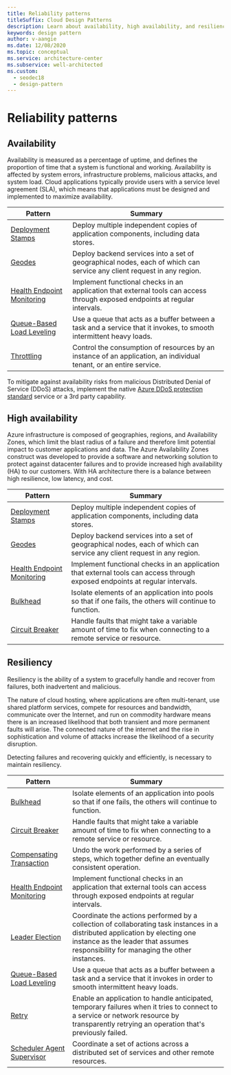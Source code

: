 ```yaml
---
title: Reliability patterns
titleSuffix: Cloud Design Patterns
description: Learn about availability, high availability, and resiliency as they relate to reliability.
keywords: design pattern
author: v-aangie
ms.date: 12/08/2020
ms.topic: conceptual
ms.service: architecture-center
ms.subservice: well-architected
ms.custom:
  - seodec18
  - design-pattern
---
```


# Reliability patterns

## Availability

Availability is measured as a percentage of uptime, and defines the proportion of time that a system is functional and working. Availability is affected by system errors, infrastructure problems, malicious attacks, and system load. Cloud applications typically provide users with a service level agreement (SLA), which means that applications must be designed and implemented to maximize availability.

|                            Pattern                             |                                                           Summary                                                            |
|----------------------------------------------------------------|------------------------------------------------------------------------------------------------------------------------------|
|           [Deployment Stamps](https://docs.microsoft.com/azure/architecture/patterns/deployment-stamp)          |                 Deploy multiple independent copies of application components, including data stores.                         |
| [Geodes](https://docs.microsoft.com/azure/architecture/patterns/geodes) | Deploy backend services into a set of geographical nodes, each of which can service any client request in any region. |
| [Health Endpoint Monitoring](https://docs.microsoft.com/azure/architecture/patterns/health-endpoint-monitoring) | Implement functional checks in an application that external tools can access through exposed endpoints at regular intervals. |
|  [Queue-Based Load Leveling](https://docs.microsoft.com/azure/architecture/patterns/queue-based-load-leveling)  | Use a queue that acts as a buffer between a task and a service that it invokes, to smooth intermittent heavy loads.  |
|                 [Throttling](https://docs.microsoft.com/azure/architecture/patterns/throttling)                 |   Control the consumption of resources by an instance of an application, an individual tenant, or an entire service.    |

To mitigate against availability risks from malicious Distributed Denial of Service (DDoS) attacks, implement the native [Azure DDoS protection standard](/azure/virtual-network/ddos-protection-overview) service or a 3rd party capability.

## High availability

Azure infrastructure is composed of geographies, regions, and Availability Zones, which limit the blast radius of a failure and therefore limit potential impact to customer applications and data. The Azure Availability Zones construct was developed to provide a software and networking solution to protect against datacenter failures and to provide increased high availability (HA) to our customers. With HA architecture there is a balance between high resilience, low latency, and cost.

|                            Pattern                             |                                                           Summary                                                            |
|----------------------------------------------------------------|------------------------------------------------------------------------------------------------------------------------------|
|           [Deployment Stamps](https://docs.microsoft.com/azure/architecture/patterns/deployment-stamp)          |                 Deploy multiple independent copies of application components, including data stores.                         |
| [Geodes](https://docs.microsoft.com/azure/architecture/patterns/geodes) | Deploy backend services into a set of geographical nodes, each of which can service any client request in any region. |
| [Health Endpoint Monitoring](https://docs.microsoft.com/azure/architecture/patterns/health-endpoint-monitoring) | Implement functional checks in an application that external tools can access through exposed endpoints at regular intervals. |
|                   [Bulkhead](https://docs.microsoft.com/azure/architecture/patterns/bulkhead)                   |                                                     Isolate elements of an application into pools so that if one fails, the others will continue to function.                                                      |
|            [Circuit Breaker](https://docs.microsoft.com/azure/architecture/patterns/circuit-breaker)            |                                                  Handle faults that might take a variable amount of time to fix when connecting to a remote service or resource.               


## Resiliency

Resiliency is the ability of a system to gracefully handle and recover from failures, both inadvertent and malicious.

The nature of cloud hosting, where applications are often multi-tenant, use shared platform services, compete for resources and bandwidth, communicate over the Internet, and run on commodity hardware means there is an increased likelihood that both transient and more permanent faults will arise. The connected nature of the internet and the rise in sophistication and volume of attacks increase the likelihood of a security disruption.

Detecting failures and recovering quickly and efficiently, is necessary to maintain resiliency.

|                            Pattern                             |                                                                                                      Summary                                                                                                       |
|----------------------------------------------------------------|--------------------------------------------------------------------------------------------------------------------------------------------------------------------------------------------------------------------|
|                   [Bulkhead](https://docs.microsoft.com/azure/architecture/patterns/bulkhead)                   |                                                     Isolate elements of an application into pools so that if one fails, the others will continue to function.                                                      |
|            [Circuit Breaker](https://docs.microsoft.com/azure/architecture/patterns/circuit-breaker)            |                                                  Handle faults that might take a variable amount of time to fix when connecting to a remote service or resource.                                                   |
|   [Compensating Transaction](https://docs.microsoft.com/azure/architecture/patterns/compensating-transaction)   |                                                      Undo the work performed by a series of steps, which together define an eventually consistent operation.                                                       |
| [Health Endpoint Monitoring](https://docs.microsoft.com/azure/architecture/patterns/health-endpoint-monitoring) |                                            Implement functional checks in an application that external tools can access through exposed endpoints at regular intervals.                                            |
|            [Leader Election](https://docs.microsoft.com/azure/architecture/patterns/leader-election)            | Coordinate the actions performed by a collection of collaborating task instances in a distributed application by electing one instance as the leader that assumes responsibility for managing the other instances. |
|  [Queue-Based Load Leveling](https://docs.microsoft.com/azure/architecture/patterns/queue-based-load-leveling)  |                                            Use a queue that acts as a buffer between a task and a service that it invokes in order to smooth intermittent heavy loads.                                             |
|                      [Retry](https://docs.microsoft.com/azure/architecture/patterns/retry)                      |             Enable an application to handle anticipated, temporary failures when it tries to connect to a service or network resource by transparently retrying an operation that's previously failed.             |
| [Scheduler Agent Supervisor](https://docs.microsoft.com/azure/architecture/patterns/scheduler-agent-supervisor) |                                                            Coordinate a set of actions across a distributed set of services and other remote resources.                                                            |
